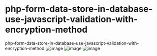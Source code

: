 # php-form-data-store-in-database-use-javascript-validation-with-encryption-method
php-form-data-store-in-database-use-javascript-validation-with-encryption-method
![image](https://github.com/user-attachments/assets/08c3f8d6-c7f2-422a-87a3-a5be0bd85096)
![image](https://github.com/user-attachments/assets/0dad060b-31a5-4f04-bbf3-0770c857af93)
![image](https://github.com/user-attachments/assets/04920676-5ebe-4a00-8adb-8594ec33f0b2)
